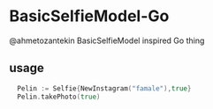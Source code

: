 # BasicSelfieModel-Go
@ahmetozantekin BasicSelfieModel inspired Go thing

## usage

```go
  Pelin := Selfie{NewInstagram("famale"),true}
  Pelin.takePhoto(true)
```
